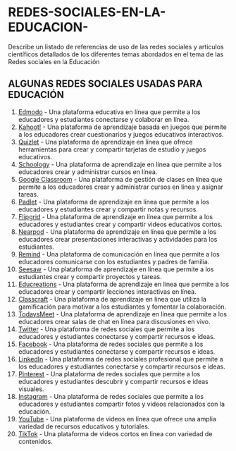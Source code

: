 # REDES-SOCIALES-EN-LA-EDUCACION-
Describe un listado de referencias de uso de las redes sociales y articulos científicos detallados de los diferentes temas abordados en el tema de las Redes sociales en la Educación
## ALGUNAS REDES SOCIALES USADAS PARA EDUCACIÓN 
1. [Edmodo](https://www.edmodo.com/) - Una plataforma educativa en línea que permite a los educadores y estudiantes conectarse y colaborar en línea.
2. [Kahoot!](https://kahoot.com/) - Una plataforma de aprendizaje basada en juegos que permite a los educadores crear cuestionarios y juegos educativos interactivos.
3. [Quizlet](https://quizlet.com/) - Una plataforma de aprendizaje en línea que ofrece herramientas para crear y compartir tarjetas de estudio y juegos educativos.
4. [Schoology](https://www.schoology.com/) - Una plataforma de aprendizaje en línea que permite a los educadores crear y administrar cursos en línea.
5. [Google Classroom](https://classroom.google.com/) - Una plataforma de gestión de clases en línea que permite a los educadores crear y administrar cursos en línea y asignar tareas.
6. [Padlet](https://padlet.com/) - Una plataforma de aprendizaje en línea que permite a los educadores y estudiantes crear y compartir notas y recursos.
7. [Flipgrid](https://info.flipgrid.com/) - Una plataforma de aprendizaje en línea que permite a los educadores y estudiantes crear y compartir videos educativos cortos.
8. [Nearpod](https://nearpod.com/) - Una plataforma de aprendizaje en línea que permite a los educadores crear presentaciones interactivas y actividades para los estudiantes.
9. [Remind](https://www.remind.com/) - Una plataforma de comunicación en línea que permite a los educadores comunicarse con los estudiantes y padres de familia.
10. [Seesaw](https://web.seesaw.me/) - Una plataforma de aprendizaje en línea que permite a los estudiantes crear y compartir proyectos y tareas.
11. [Educreations](https://www.educreations.com/) - Una plataforma de aprendizaje en línea que permite a los educadores crear y compartir lecciones interactivas en línea.
12. [Classcraft](https://www.classcraft.com/) - Una plataforma de aprendizaje en línea que utiliza la gamificación para motivar a los estudiantes y fomentar la colaboración.
13. [TodaysMeet](https://todaysmeet.com/) - Una plataforma de aprendizaje en línea que permite a los educadores crear salas de chat en línea para discusiones en vivo.
14. [Twitter](https://twitter.com/) - Una plataforma de redes sociales que permite a los educadores y estudiantes conectarse y compartir recursos e ideas.
15. [Facebook](https://www.facebook.com/) - Una plataforma de redes sociales que permite a los educadores y estudiantes conectarse y compartir recursos e ideas.
16. [LinkedIn](https://www.linkedin.com/) - Una plataforma de redes sociales profesional que permite a los educadores y estudiantes conectarse y compartir recursos e ideas.
17. [Pinterest](https://www.pinterest.com/) - Una plataforma de redes sociales que permite a los educadores y estudiantes descubrir y compartir recursos e ideas visuales.
18. [Instagram](https://www.instagram.com/) - Una plataforma de redes sociales que permite a los educadores y estudiantes compartir fotos y videos relacionados con la educación.
19. [YouTube](https://www.youtube.com/) - Una plataforma de videos en línea que ofrece una amplia variedad de recursos educativos y tutoriales.
20. [TikTok](https://www.TIKTOK.com/) - Una plataforma de videos cortos en linea con variedad de contenidos.

